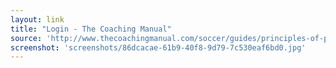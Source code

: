 ```yaml
---
layout: link
title: "Login - The Coaching Manual"
source: 'http://www.thecoachingmanual.com/soccer/guides/principles-of-play-decision-making-3043'
screenshot: 'screenshots/86dcacae-61b9-40f8-9d79-7c530eaf6bd0.jpg'
---
```



